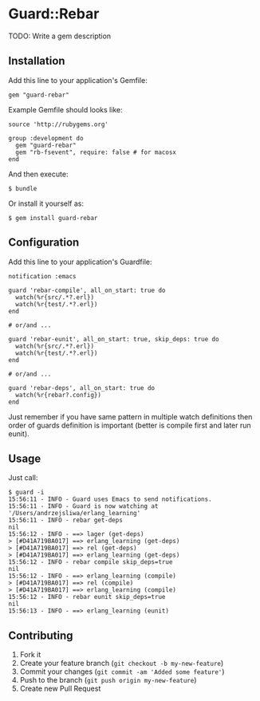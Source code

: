 # Guard::Rebar

TODO: Write a gem description

## Installation

Add this line to your application's Gemfile:

    gem "guard-rebar"

Example Gemfile should looks like:

    source 'http://rubygems.org'

    group :development do
      gem "guard-rebar"
      gem "rb-fsevent", require: false # for macosx
    end

And then execute:

    $ bundle

Or install it yourself as:

    $ gem install guard-rebar

## Configuration

Add this line to your application's Guardfile:

    notification :emacs

    guard 'rebar-compile', all_on_start: true do
      watch(%r{src/.*?.erl})
      watch(%r{test/.*?.erl})
    end

    # or/and ...

    guard 'rebar-eunit', all_on_start: true, skip_deps: true do
      watch(%r{src/.*?.erl})
      watch(%r{test/.*?.erl})
    end

    # or/and ...

    guard 'rebar-deps', all_on_start: true do
      watch(%r{rebar?.config})
    end

Just remember if you have same pattern in multiple watch definitions then
order of guards definition is important (better is compile first and later run eunit).

## Usage

Just call:

    $ guard -i
    15:56:11 - INFO - Guard uses Emacs to send notifications.
    15:56:11 - INFO - Guard is now watching at '/Users/andrzejsliwa/erlang_learning'
    15:56:11 - INFO - rebar get-deps
    nil
    15:56:12 - INFO - ==> lager (get-deps)
    > [#D41A719BA017] ==> erlang_learning (get-deps)
    > [#D41A719BA017] ==> rel (get-deps)
    > [#D41A719BA017] ==> erlang_learning (get-deps)
    15:56:12 - INFO - rebar compile skip_deps=true
    nil
    15:56:12 - INFO - ==> erlang_learning (compile)
    > [#D41A719BA017] ==> rel (compile)
    > [#D41A719BA017] ==> erlang_learning (compile)
    15:56:12 - INFO - rebar eunit skip_deps=true
    nil
    15:56:13 - INFO - ==> erlang_learning (eunit)

## Contributing

1. Fork it
2. Create your feature branch (`git checkout -b my-new-feature`)
3. Commit your changes (`git commit -am 'Added some feature'`)
4. Push to the branch (`git push origin my-new-feature`)
5. Create new Pull Request
